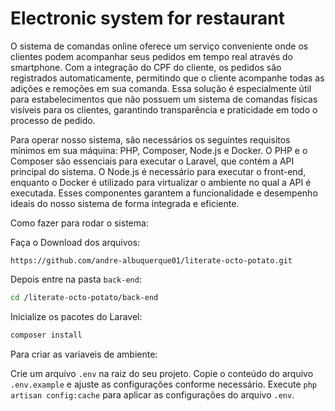 # Electronic system for restaurant

O sistema de comandas online oferece um serviço conveniente onde os clientes podem acompanhar seus pedidos em tempo real através do smartphone. Com a integração do CPF do cliente, os pedidos são registrados automaticamente, permitindo que o cliente acompanhe todas as adições e remoções em sua comanda. Essa solução é especialmente útil para estabelecimentos que não possuem um sistema de comandas físicas visíveis para os clientes, garantindo transparência e praticidade em todo o processo de pedido.

Para operar nosso sistema, são necessários os seguintes requisitos mínimos em sua máquina: PHP, Composer, Node.js e Docker. O PHP e o Composer são essenciais para executar o Laravel, que contém a API principal do sistema. O Node.js é necessário para executar o front-end, enquanto o Docker é utilizado para virtualizar o ambiente no qual a API é executada. Esses componentes garantem a funcionalidade e desempenho ideais do nosso sistema de forma integrada e eficiente.

Como fazer para rodar o sistema:

Faça o Download dos arquivos:

```git
https://github.com/andre-albuquerque01/literate-octo-potato.git
```

Depois entre na pasta `back-end`:

```bash
cd /literate-octo-potato/back-end
```

Inicialize os pacotes do Laravel:

```php
composer install
```

Para criar as variaveis de ambiente:

Crie um arquivo `.env` na raiz do seu projeto.
Copie o conteúdo do arquivo `.env.example` e ajuste as configurações conforme necessário.
Execute `php artisan config:cache` para aplicar as configurações do arquivo `.env`.
